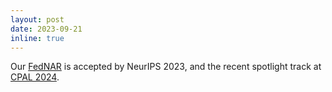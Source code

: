 ```yaml
---
layout: post
date: 2023-09-21
inline: true
---
```


Our [FedNAR](https://nips.cc/virtual/2023/poster/70030) is accepted by NeurIPS 2023, and the recent spotlight track at [CPAL 2024](https://cpal.cc/).
